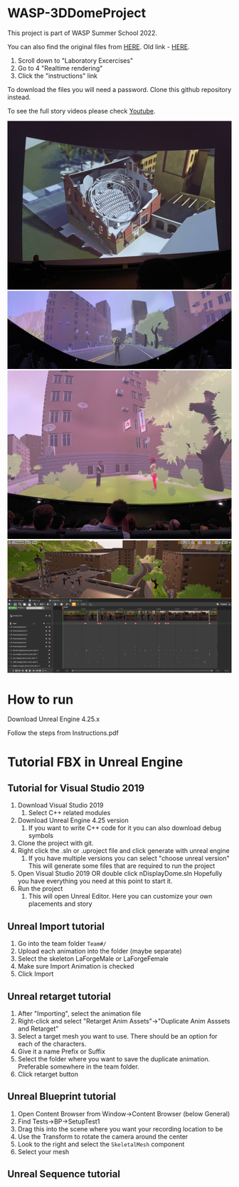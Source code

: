 # WASP-3DDomeProject

This project is part of WASP Summer School 2022.

You can also find the original files from [HERE](https://itn-web.it.liu.se/~karlu20/courses/TNM091-2022/).
Old link - [HERE](https://weber.itn.liu.se/~karlu20/courses/TNM091-2022/).
1. Scroll down to "Laboratory Excercises"
2. Go to 4 "Realtime rendering" 
3. Click the "instructions" link
   
To download the files you will need a password. Clone this github repository instead.

To see the full story videos please check [Youtube](https://www.youtube.com/playlist?list=PLIg3Fnk71bdlRUuCPCKDBTjjNYu17zQWu).

![demo](dome_place.jpg)
![demo](dome_panorama.jpg)
![demo](dome_story.jpg)
![demo](Demo.png)

# How to run
Download Unreal Engine 4.25.x

Follow the steps from Instructions.pdf

# Tutorial FBX in Unreal Engine
## Tutorial for Visual Studio 2019
1. Download Visual Studio 2019
	1. Select C++ related modules
2. Download Unreal Engine 4.25 version
	1. If you want to write C++ code for it you can also download debug symbols
3. Clone the project with git.
4. Right click the .sln or .uproject file and click generate with unreal engine
	1. If you have multiple versions you can select "choose unreal version"
	This will generate some files that are required to run the project
5. Open Visual Studio 2019 OR double click nDisplayDome.sln
   Hopefully you have everything you need at this point to start it.
6. Run the project
	1. This will open Unreal Editor. Here you can customize your own placements and story

## Unreal Import tutorial
1. Go into the team folder ``Team#/``
2. Upload each animation into the folder (maybe separate)
3. Select the skeleton LaForgeMale or LaForgeFemale
4. Make sure Import Animation is checked
5. Click Import

## Unreal retarget tutorial
1. After "Importing", select the animation file
2. Right-click and select "Retarget Anim Assets"->"Duplicate Anim Asssets and Retarget"
3. Select a target mesh you want to use. There should be an option for each of the characters.
4. Give it a name Prefix or Suffix
5. Select the folder where you want to save the duplicate animation. Preferable somewhere in the team folder.
6. Click retarget button

## Unreal Blueprint tutorial
1. Open Content Browser from Window->Content Browser (below General)
2. Find Tests->BP->SetupTest1
3. Drag this into the scene where you want your recording location to be
4. Use the Transform to rotate the camera around the center
5. Look to the right and select the ``SkeletalMesh`` component
6. Select your mesh

## Unreal Sequence tutorial

